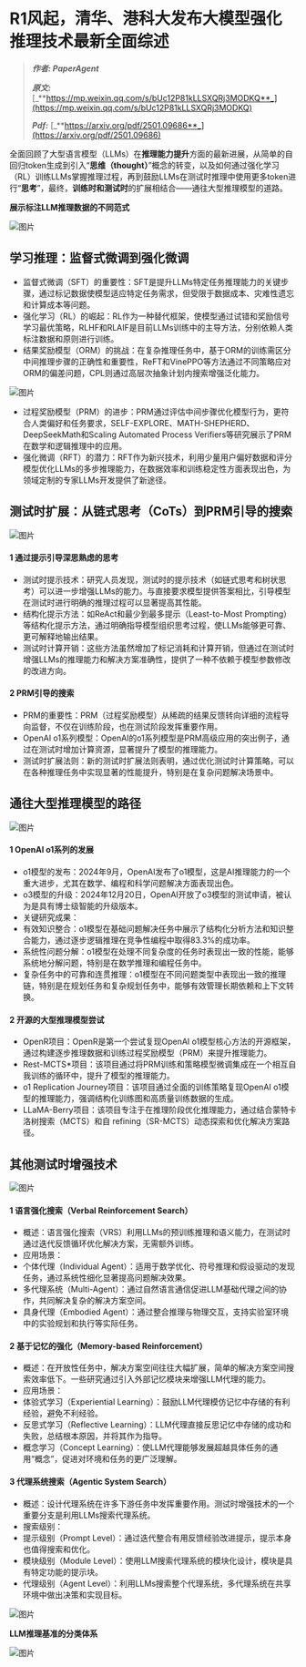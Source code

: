 # R1风起，清华、港科大发布大模型强化推理技术最新全面综述
> _**作者: PaperAgent**_
> 
> _**原文:**_ [_**https://mp.weixin.qq.com/s/bUc12P81kLLSXQRj3MODKQ**_](https://mp.weixin.qq.com/s/bUc12P81kLLSXQRj3MODKQ)
> 
> _**Pdf:**_ [_**https://arxiv.org/pdf/2501.09686**_](https://arxiv.org/pdf/2501.09686)

全面回顾了大型语言模型（LLMs）在**推理能力提升**方面的最新进展，从简单的自回归token生成到引入“**思维（thought）**”概念的转变，以及如何通过强化学习（RL）训练LLMs掌握推理过程，再到鼓励LLMs在测试时推理中使用更多token进行“**思考**”，最终，**训练时和测试时**的扩展相结合——通往大型推理模型的道路。

**展示标注LLM推理数据的不同范式**

![图片](1_R1风起，清华、港科大发布大模型强化推理技术最新全面综述_6.jpg)

学习推理：监督式微调到强化微调
---------------

*   监督式微调（SFT）的重要性：SFT是提升LLMs特定任务推理能力的关键步骤，通过标记数据使模型适应特定任务需求，但受限于数据成本、灾难性遗忘和计算成本等问题。
*   强化学习（RL）的崛起：RL作为一种替代框架，使模型通过试错和奖励信号学习最优策略，RLHF和RLAIF是目前LLMs训练中的主导方法，分别依赖人类标注数据和原则进行训练。
*   结果奖励模型（ORM）的挑战：在复杂推理任务中，基于ORM的训练需区分中间推理步骤的正确性和重要性，ReFT和VinePPO等方法通过不同策略应对ORM的偏差问题，CPL则通过高层次抽象计划内搜索增强泛化能力。

![图片](6_R1风起，清华、港科大发布大模型强化推理技术最新全面综述_6.jpg)

*   过程奖励模型（PRM）的进步：PRM通过评估中间步骤优化模型行为，更符合人类偏好和任务要求，SELF-EXPLORE、MATH-SHEPHERD、DeepSeekMath和Scaling Automated Process Verifiers等研究展示了PRM在数学和逻辑推理中的应用。
*   强化微调（RFT）的潜力：RFT作为新兴技术，利用少量用户偏好数据和评分模型优化LLMs的多步推理能力，在数据效率和训练稳定性方面表现出色，为领域定制的专家LLMs开发提供了新途径。

测试时扩展：从链式思考（CoTs）到PRM引导的搜索
--------------------------

![图片](2_R1风起，清华、港科大发布大模型强化推理技术最新全面综述_6.jpg)

#### 1 通过提示引导深思熟虑的思考

*   测试时提示技术：研究人员发现，测试时的提示技术（如链式思考和树状思考）可以进一步增强LLMs的能力。与直接要求模型提供答案相比，引导模型在测试时进行明确的推理过程可以显著提高其性能。
*   结构化提示方法：如ReAct和最少到最多提示（Least-to-Most Prompting）等结构化提示方法，通过明确指导模型组织思考过程，使LLMs能够更可靠、更可解释地输出结果。
*   测试时计算开销：这些方法虽然增加了标记消耗和计算开销，但通过在测试时增强LLMs的推理能力和解决方案准确性，提供了一种不依赖于模型参数修改的改进方向。

#### 2 PRM引导的搜索

*   PRM的重要性：PRM（过程奖励模型）从稀疏的结果反馈转向详细的流程导向监督，不仅在训练阶段，也在测试阶段发挥重要作用。
*   OpenAI o1系列模型：OpenAI的o1系列模型是PRM高级应用的突出例子，通过在测试时增加计算资源，显著提升了模型的推理能力。
*   测试时扩展法则：新的测试时扩展法则表明，通过优化测试时计算策略，可以在各种推理任务中实现显著的性能提升，特别是在复杂问题解决场景中。

通往大型推理模型的路径
-----------

![图片](R1风起，清华、港科大发布大模型强化推理技术最新全面综述_6.jpg)

#### 1 OpenAI o1系列的发展

*   o1模型的发布：2024年9月，OpenAI发布了o1模型，这是AI推理能力的一个重大进步，尤其在数学、编程和科学问题解决方面表现出色。
*   o3模型的升级：2024年12月20日，OpenAI开放了o3模型的测试申请，被认为是具有博士级智能的升级版本。
*   关键研究成果：
*   有效知识整合：o1模型在基础问题解决任务中展示了结构化分析方法和知识整合能力，通过逐步逻辑推理在竞争性编程中取得83.3%的成功率。
*   系统性问题分解：o1模型在处理不同复杂度的任务时表现出一致的性能，能够系统地分解问题，特别是在数学推理和编程任务中。
*   复杂任务中的可靠和连贯推理：o1模型在不同问题类型中表现出一致的推理链，特别是在规划任务和复杂规划任务中，能够有效管理长期依赖和上下文转换。

#### 2 开源的大型推理模型尝试

*   OpenR项目：OpenR是第一个尝试复现OpenAI o1模型核心方法的开源框架，通过构建逐步推理数据和训练过程奖励模型（PRM）来提升推理能力。
*   Rest-MCTS\*项目：该项目通过将PRM训练和策略模型微调集成在一个相互自我训练的循环中，提升了模型的推理能力。
*   o1 Replication Journey项目：该项目通过全面的训练策略复现OpenAI o1模型的推理能力，强调结构化训练图和高质量训练数据的生成。
*   LLaMA-Berry项目：该项目专注于在推理阶段优化推理能力，通过结合蒙特卡洛树搜索（MCTS）和自 refining（SR-MCTS）动态探索和优化解决方案路径。

其他测试时增强技术
---------

![图片](4_R1风起，清华、港科大发布大模型强化推理技术最新全面综述_6.jpg)

#### 1 语言强化搜索（Verbal Reinforcement Search）

*   概述：语言强化搜索（VRS）利用LLMs的预训练推理和语义能力，在测试时通过迭代反馈循环优化解决方案，无需额外训练。
*   应用场景：
*   个体代理（Individual Agent）：适用于数学优化、符号推理和假设驱动的发现任务，通过系统性细化显著提高问题解决效果。
*   多代理系统（Multi-Agent）：通过自然语言通信促进LLM基础代理之间的协作，共同解决复杂的解决方案空间。
*   具身代理（Embodied Agent）：通过整合推理与物理交互，支持实验室环境中的实验规划和执行等实际任务。

#### 2 基于记忆的强化（Memory-based Reinforcement）

*   概述：在开放性任务中，解决方案空间往往大幅扩展，简单的解决方案空间搜索效率低下。一些研究通过引入外部记忆模块来增强LLM代理的能力。
*   应用场景：
*   体验式学习（Experiential Learning）：鼓励LLM代理模仿记忆中存储的有利经验，避免不利经验。
*   反思式学习（Reflective Learning）：LLM代理直接反思记忆中存储的成功和失败，总结根本原因，并将其作为指导。
*   概念学习（Concept Learning）：使LLM代理能够发展超越具体任务的通用“概念”，促进对环境和任务的更广泛理解。

#### 3 代理系统搜索（Agentic System Search）

*   概述：设计代理系统在许多下游任务中发挥重要作用。测试时增强技术的一个重要分支是利用LLMs搜索代理系统。
*   搜索级别：
*   提示级别（Prompt Level）：通过迭代整合有用反馈经验改进提示，提示本身也值得搜索和优化。
*   模块级别（Module Level）：使用LLM搜索代理系统的模块化设计，模块是具有特定功能的提示块。
*   代理级别（Agent Level）：利用LLMs搜索整个代理系统，多代理系统在共享环境中做出决策和实现目标。

![图片](3_R1风起，清华、港科大发布大模型强化推理技术最新全面综述_6.jpg)

**LLM推理基准的分类体系**

![图片](5_R1风起，清华、港科大发布大模型强化推理技术最新全面综述_6.jpg)